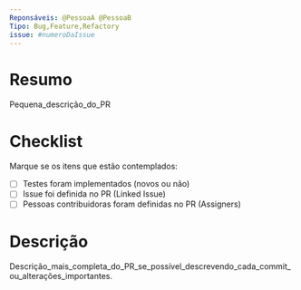 ```yaml
---
Reponsáveis: @PessoaA @PessoaB
Tipo: Bug,Feature,Refactory
issue: #numeroDaIssue
---
```


# Resumo

Pequena_descrição_do_PR

# Checklist

Marque se os itens que estão contemplados:

- [ ] Testes foram implementados (novos ou não)
- [ ] Issue foi definida no PR (Linked Issue)
- [ ] Pessoas contribuidoras foram definidas no PR (Assigners)

# Descrição

Descrição_mais_completa_do_PR_se_possível_descrevendo_cada_commit_ou_alterações_importantes.

